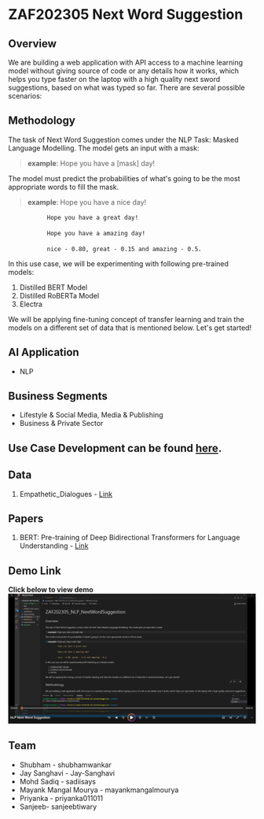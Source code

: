 # ZAF202305 Next Word Suggestion
## Overview

We are building a web application with API access to a machine learning model without giving source of code or any details how it works, which helps you type faster on the laptop with a high quality next sword suggestions, based on what was typed so far. There are several possible scenarios:

## Methodology
The task of Next Word Suggestion comes under the NLP Task: Masked Language Modelling. The model gets an input with a mask:    

> **example**: Hope you have a \[mask] day!     

The model must predict the probabilities of what's going to be the most appropriate  words to fill the mask.     

> **example**: Hope you have a nice day!     

               Hope you have a great day!     
               
               Hope you have a amazing day!     
               
               nice - 0.80, great - 0.15 and amazing - 0.5.    

In this use case, we will be experimenting with following pre-trained models:    
1. Distilled BERT Model
2. Distilled RoBERTa Model
3. Electra    

We will be applying fine-tuning concept of transfer learning and train the models on a different set of data that is mentioned below.
Let's get started!

## AI Application
- NLP

## Business Segments
- Lifestyle & Social Media, Media & Publishing
- Business & Private Sector

## Use Case Development can be found [here](https://docs.google.com/document/d/1V070_FZStj2Sp_UYRbYDVAHzKyz9P5wBXHR2JNOzw6M/edit?usp=sharing).

## Data
1. Empathetic_Dialogues - [Link](https://huggingface.co/datasets/empathetic_dialogues)

## Papers
1. BERT: Pre-training of Deep Bidirectional Transformers for Language Understanding - [Link](https://arxiv.org/abs/1810.04805)

## Demo Link
**Click below to view demo**
[![image](next_word_suggestion_preview.jpg)](https://drive.google.com/file/d/1IDTnIrM5rkk_cXszrqRRzPFLUbB8C7e_/view?usp=sharing)

## Team
- Shubham - shubhamwankar
- Jay Sanghavi - Jay-Sanghavi
- Mohd Sadiq - sadiisays
- Mayank Mangal Mourya - mayankmangalmourya
- Priyanka - priyanka011011
- Sanjeeb- sanjeebtiwary